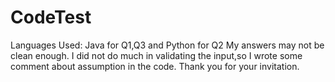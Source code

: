 # CodeTest
Languages Used: Java for Q1,Q3 and Python for Q2
My answers may not be clean enough.
I did not do much in validating the input,so I wrote some comment about assumption in the code.
Thank you for your invitation.
